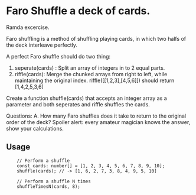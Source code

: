 # Faro Shuffle a deck of cards.

Ramda excercise.

Faro shuffling is a method of shuffling playing cards, in which two halfs of the deck interleave perfectly.

A perfect Faro shuffle should do two thing:

1. seperate(cards) : Split an array of integers in to 2 equal parts.
2. riffle(cards): Merge the chunked arrays from right to left, while maintaining the original index.
    riffle([[1,2,3],[4,5,6]]) should return [1,4,2,5,3,6]

Create a function shuffle(cards) that accepts an integer array as a parameter
and both seperates and riffle shuffles the cards.

Questions:
A. How many Faro shuffles does it take to return to the original order of the deck?
Spoiler alert: every amateur magician knows the answer, show your calculations.

## Usage

```
    // Perform a shuffle
    const cards: number[] = [1, 2, 3, 4, 5, 6, 7, 8, 9, 10];
    shuffle(cards); // -> [1, 6, 2, 7, 3, 8, 4, 9, 5, 10]
```

```
    // Perform a shuffle N times
    shuffleTimesN(cards, 8);
```
